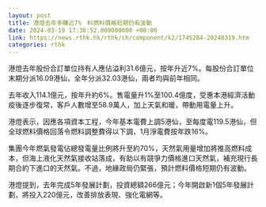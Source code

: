 ```yaml
---
layout: post
title: 港燈去年多賺近7%　料燃料價格短期仍有波動
date: 2024-03-19 17:36:52.000000000 +08:00
link: https://news.rthk.hk/rthk/ch/component/k2/1745284-20240319.htm
categories: rthk
---
```


港燈去年股份合訂單位持有人應佔溢利31.6億元，按年升近7%。每股份合訂單位末期分派16.09港仙，全年分派32.03港仙，兩者均與前年相同。

去年收入114.1億元，按年升約6%。售電量升1%至100.4億度，受惠本港經濟活動疫後逐步復常，客戶人數增至58.9萬人，加上天氣和暖，帶動用電量上升。

港燈表示，因應各項資本工程，今年基本電費上調5港仙，至每度電119.5港仙，但全球燃料價格回落令燃料調整費得以下調，1月淨電費按年跌16%。

集團今年燃氣發電佔總發電量比例將升至約70%，天然氣用量增加將推高燃料成本，但海上液化天然氣接收站落成，有助以有競爭力價格進口天然氣，補充現行長期合約下進口的天然氣。不過，地緣政局仍緊張，預計燃料價格短期仍有波動。

港燈提到，去年完成5年發展計劃，投資總額266億元；今年開啟新1個5年發展計劃，將投入220億元，改善排放表現、強化電網等。
